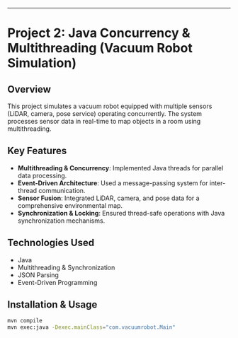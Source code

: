---

# Project 2: Java Concurrency & Multithreading (Vacuum Robot Simulation)

## Overview

This project simulates a vacuum robot equipped with multiple sensors (LiDAR, camera, pose service) operating concurrently. The system processes sensor data in real-time to map objects in a room using multithreading.

## Key Features

- **Multithreading & Concurrency**: Implemented Java threads for parallel data processing.
- **Event-Driven Architecture**: Used a message-passing system for inter-thread communication.
- **Sensor Fusion**: Integrated LiDAR, camera, and pose data for a comprehensive environmental map.
- **Synchronization & Locking**: Ensured thread-safe operations with Java synchronization mechanisms.

## Technologies Used

- Java
- Multithreading & Synchronization
- JSON Parsing
- Event-Driven Programming

## Installation & Usage

```sh
mvn compile
mvn exec:java -Dexec.mainClass="com.vacuumrobot.Main"
```

